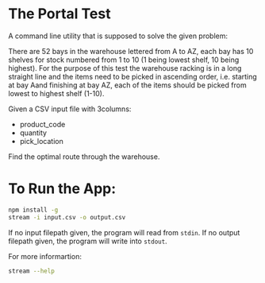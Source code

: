 # The Portal Test

A command line utility that is supposed to solve the given problem:

There are 52 bays in the warehouse lettered from A to AZ, each bay has 10 shelves for stock numbered from 1 to 10 (1 being lowest shelf, 10 being highest). For the purpose of this test the warehouse racking is in a long straight line and the items need to be picked in ascending order, i.e. starting at bay Aand finishing at bay AZ, each of the items should be picked from lowest to highest shelf (1-10).

Given a CSV input file with 3columns:
* product_code
* quantity
* pick_location

Find the optimal route through the warehouse.

# To Run the App:

```sh
npm install -g
stream -i input.csv -o output.csv
```

If no input filepath given, the program will read from `stdin`. If no output filepath given, the program will write into `stdout`.

For more informartion:
```sh
stream --help
```

